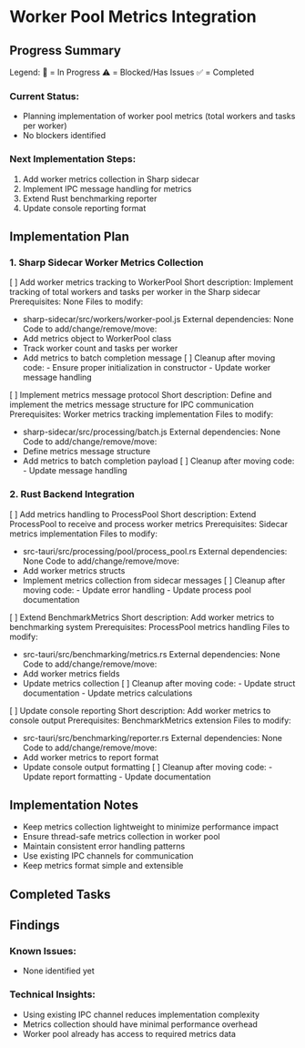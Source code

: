 # Worker Pool Metrics Integration

## Progress Summary

Legend:
🔄 = In Progress
⚠️ = Blocked/Has Issues
✅ = Completed

### Current Status:
- Planning implementation of worker pool metrics (total workers and tasks per worker)
- No blockers identified

### Next Implementation Steps:
1. Add worker metrics collection in Sharp sidecar
2. Implement IPC message handling for metrics
3. Extend Rust benchmarking reporter
4. Update console reporting format

## Implementation Plan

### 1. Sharp Sidecar Worker Metrics Collection

[ ] Add worker metrics tracking to WorkerPool
   Short description: Implement tracking of total workers and tasks per worker in the Sharp sidecar
   Prerequisites: None
   Files to modify: 
   - sharp-sidecar/src/workers/worker-pool.js
   External dependencies: None
   Code to add/change/remove/move:
   - Add metrics object to WorkerPool class
   - Track worker count and tasks per worker
   - Add metrics to batch completion message
   [ ] Cleanup after moving code:
    - Ensure proper initialization in constructor
    - Update worker message handling

[ ] Implement metrics message protocol
   Short description: Define and implement the metrics message structure for IPC communication
   Prerequisites: Worker metrics tracking implementation
   Files to modify:
   - sharp-sidecar/src/processing/batch.js
   External dependencies: None
   Code to add/change/remove/move:
   - Define metrics message structure
   - Add metrics to batch completion payload
   [ ] Cleanup after moving code:
    - Update message handling

### 2. Rust Backend Integration

[ ] Add metrics handling to ProcessPool
   Short description: Extend ProcessPool to receive and process worker metrics
   Prerequisites: Sidecar metrics implementation
   Files to modify:
   - src-tauri/src/processing/pool/process_pool.rs
   External dependencies: None
   Code to add/change/remove/move:
   - Add worker metrics structs
   - Implement metrics collection from sidecar messages
   [ ] Cleanup after moving code:
    - Update error handling
    - Update process pool documentation

[ ] Extend BenchmarkMetrics
   Short description: Add worker metrics to benchmarking system
   Prerequisites: ProcessPool metrics handling
   Files to modify:
   - src-tauri/src/benchmarking/metrics.rs
   External dependencies: None
   Code to add/change/remove/move:
   - Add worker metrics fields
   - Update metrics collection
   [ ] Cleanup after moving code:
    - Update struct documentation
    - Update metrics calculations

[ ] Update console reporting
   Short description: Add worker metrics to console output
   Prerequisites: BenchmarkMetrics extension
   Files to modify:
   - src-tauri/src/benchmarking/reporter.rs
   External dependencies: None
   Code to add/change/remove/move:
   - Add worker metrics to report format
   - Update console output formatting
   [ ] Cleanup after moving code:
    - Update report formatting
    - Update documentation

## Implementation Notes
- Keep metrics collection lightweight to minimize performance impact
- Ensure thread-safe metrics collection in worker pool
- Maintain consistent error handling patterns
- Use existing IPC channels for communication
- Keep metrics format simple and extensible

## Completed Tasks

## Findings

### Known Issues:
- None identified yet

### Technical Insights:
- Using existing IPC channel reduces implementation complexity
- Metrics collection should have minimal performance overhead
- Worker pool already has access to required metrics data